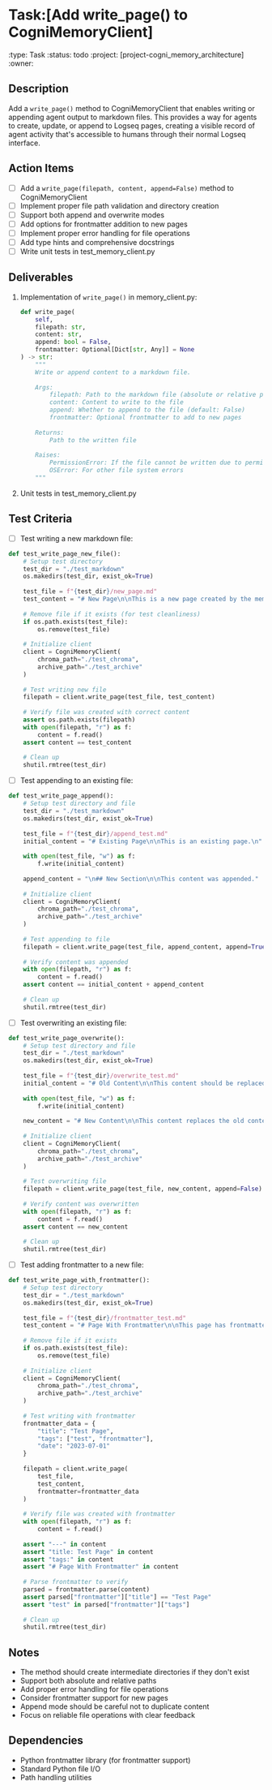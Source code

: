 # Task:[Add write_page() to CogniMemoryClient]
:type: Task
:status: todo
:project: [project-cogni_memory_architecture]
:owner: 

## Description
Add a `write_page()` method to CogniMemoryClient that enables writing or appending agent output to markdown files. This provides a way for agents to create, update, or append to Logseq pages, creating a visible record of agent activity that's accessible to humans through their normal Logseq interface.

## Action Items
- [ ] Add a `write_page(filepath, content, append=False)` method to CogniMemoryClient
- [ ] Implement proper file path validation and directory creation
- [ ] Support both append and overwrite modes
- [ ] Add options for frontmatter addition to new pages
- [ ] Implement proper error handling for file operations
- [ ] Add type hints and comprehensive docstrings
- [ ] Write unit tests in test_memory_client.py

## Deliverables
1. Implementation of `write_page()` in memory_client.py:
   ```python
   def write_page(
       self, 
       filepath: str, 
       content: str, 
       append: bool = False,
       frontmatter: Optional[Dict[str, Any]] = None
   ) -> str:
       """
       Write or append content to a markdown file.
       
       Args:
           filepath: Path to the markdown file (absolute or relative path)
           content: Content to write to the file
           append: Whether to append to the file (default: False)
           frontmatter: Optional frontmatter to add to new pages
           
       Returns:
           Path to the written file
           
       Raises:
           PermissionError: If the file cannot be written due to permissions
           OSError: For other file system errors
       """
   ```

2. Unit tests in test_memory_client.py

## Test Criteria
- [ ] Test writing a new markdown file:
```python
def test_write_page_new_file():
    # Setup test directory
    test_dir = "./test_markdown"
    os.makedirs(test_dir, exist_ok=True)
    
    test_file = f"{test_dir}/new_page.md"
    test_content = "# New Page\n\nThis is a new page created by the memory client."
    
    # Remove file if it exists (for test cleanliness)
    if os.path.exists(test_file):
        os.remove(test_file)
    
    # Initialize client
    client = CogniMemoryClient(
        chroma_path="./test_chroma",
        archive_path="./test_archive"
    )
    
    # Test writing new file
    filepath = client.write_page(test_file, test_content)
    
    # Verify file was created with correct content
    assert os.path.exists(filepath)
    with open(filepath, "r") as f:
        content = f.read()
    assert content == test_content
    
    # Clean up
    shutil.rmtree(test_dir)
```

- [ ] Test appending to an existing file:
```python
def test_write_page_append():
    # Setup test directory and file
    test_dir = "./test_markdown"
    os.makedirs(test_dir, exist_ok=True)
    
    test_file = f"{test_dir}/append_test.md"
    initial_content = "# Existing Page\n\nThis is an existing page.\n"
    
    with open(test_file, "w") as f:
        f.write(initial_content)
    
    append_content = "\n## New Section\n\nThis content was appended."
    
    # Initialize client
    client = CogniMemoryClient(
        chroma_path="./test_chroma",
        archive_path="./test_archive"
    )
    
    # Test appending to file
    filepath = client.write_page(test_file, append_content, append=True)
    
    # Verify content was appended
    with open(filepath, "r") as f:
        content = f.read()
    assert content == initial_content + append_content
    
    # Clean up
    shutil.rmtree(test_dir)
```

- [ ] Test overwriting an existing file:
```python
def test_write_page_overwrite():
    # Setup test directory and file
    test_dir = "./test_markdown"
    os.makedirs(test_dir, exist_ok=True)
    
    test_file = f"{test_dir}/overwrite_test.md"
    initial_content = "# Old Content\n\nThis content should be replaced.\n"
    
    with open(test_file, "w") as f:
        f.write(initial_content)
    
    new_content = "# New Content\n\nThis content replaces the old content."
    
    # Initialize client
    client = CogniMemoryClient(
        chroma_path="./test_chroma",
        archive_path="./test_archive"
    )
    
    # Test overwriting file
    filepath = client.write_page(test_file, new_content, append=False)
    
    # Verify content was overwritten
    with open(filepath, "r") as f:
        content = f.read()
    assert content == new_content
    
    # Clean up
    shutil.rmtree(test_dir)
```

- [ ] Test adding frontmatter to a new file:
```python
def test_write_page_with_frontmatter():
    # Setup test directory
    test_dir = "./test_markdown"
    os.makedirs(test_dir, exist_ok=True)
    
    test_file = f"{test_dir}/frontmatter_test.md"
    test_content = "# Page With Frontmatter\n\nThis page has frontmatter."
    
    # Remove file if it exists
    if os.path.exists(test_file):
        os.remove(test_file)
    
    # Initialize client
    client = CogniMemoryClient(
        chroma_path="./test_chroma",
        archive_path="./test_archive"
    )
    
    # Test writing with frontmatter
    frontmatter_data = {
        "title": "Test Page",
        "tags": ["test", "frontmatter"],
        "date": "2023-07-01"
    }
    
    filepath = client.write_page(
        test_file, 
        test_content, 
        frontmatter=frontmatter_data
    )
    
    # Verify file was created with frontmatter
    with open(filepath, "r") as f:
        content = f.read()
    
    assert "---" in content
    assert "title: Test Page" in content
    assert "tags:" in content
    assert "# Page With Frontmatter" in content
    
    # Parse frontmatter to verify
    parsed = frontmatter.parse(content)
    assert parsed["frontmatter"]["title"] == "Test Page"
    assert "test" in parsed["frontmatter"]["tags"]
    
    # Clean up
    shutil.rmtree(test_dir)
```

## Notes
- The method should create intermediate directories if they don't exist
- Support both absolute and relative paths
- Add proper error handling for file operations
- Consider frontmatter support for new pages
- Append mode should be careful not to duplicate content
- Focus on reliable file operations with clear feedback

## Dependencies
- Python frontmatter library (for frontmatter support)
- Standard Python file I/O
- Path handling utilities 